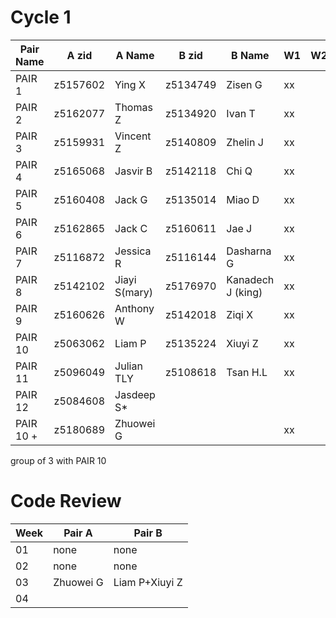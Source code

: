 # Cycle 1

| Pair Name | A zid   | A Name      | B zid    | B Name          | W1 | W2 | W3 | 
| --------- | --------|------------ | ---------|---------------- | -- | -- | -- | 
| PAIR 1    | z5157602|Ying X       | z5134749 |Zisen G          | xx |    |    |
| PAIR 2    | z5162077|Thomas Z     | z5134920 |Ivan T           | xx |    |    |
| PAIR 3    | z5159931|Vincent Z    | z5140809 |Zhelin J         | xx |    |    |
| PAIR 4    | z5165068|Jasvir B     | z5142118 |Chi Q            | xx |    |    |
| PAIR 5    | z5160408|Jack G       | z5135014 |Miao D           | xx |    |    |
| PAIR 6    | z5162865|Jack C       | z5160611 |Jae J            | xx |    |    |
| PAIR 7    | z5116872|Jessica R    | z5116144 |Dasharna G       | xx |    |    |
| PAIR 8    | z5142102|Jiayi S(mary)| z5176970 |Kanadech J (king)| xx |    |    |
| PAIR 9    | z5160626|Anthony W    | z5142018 |Ziqi X           | xx |    |    |
| PAIR 10   | z5063062|Liam P       | z5135224 |Xiuyi Z          | xx |    |    |
| PAIR 11   | z5096049|Julian TLY   | z5108618 |Tsan H.L         | xx |    |    |
| PAIR 12   | z5084608|Jasdeep S*   |          |                 |    |    |    |
| PAIR 10 + | z5180689|Zhuowei G    |          |                 | xx |    |    |

group of 3 with PAIR 10

# Code Review

| Week | Pair A | Pair B |
| ---- | ------ | ------ |
|  01  |  none  |  none  |
|  02  |  none  |  none  |
|  03  | Zhuowei G |Liam P+Xiuyi Z|
|  04  |        |        |

